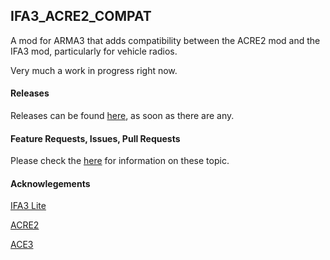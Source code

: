 ## IFA3_ACRE2_COMPAT
A mod for ARMA3 that adds compatibility between the ACRE2 mod and the IFA3 mod, particularly for vehicle radios.

Very much a work in progress right now.

#### Releases
Releases can be found [here](https://github.com/Drofseh/IFA3_ACRE2_COMPAT/releases), as soon as there are any.

#### Feature Requests, Issues, Pull Requests
Please check the [here](https://github.com/Drofseh/IFA3_ACRE2_COMPAT/blob/master/.github/CONTRIBUTING.md) for information on these topic.

#### Acknowlegements
[IFA3 Lite](https://forums.bistudio.com/forums/topic/190809-iron-front-in-arm3-lite-preview-versions/)

[ACRE2](https://github.com/IDI-Systems/acre2)

[ACE3](https://github.com/acemod/ACE3)
